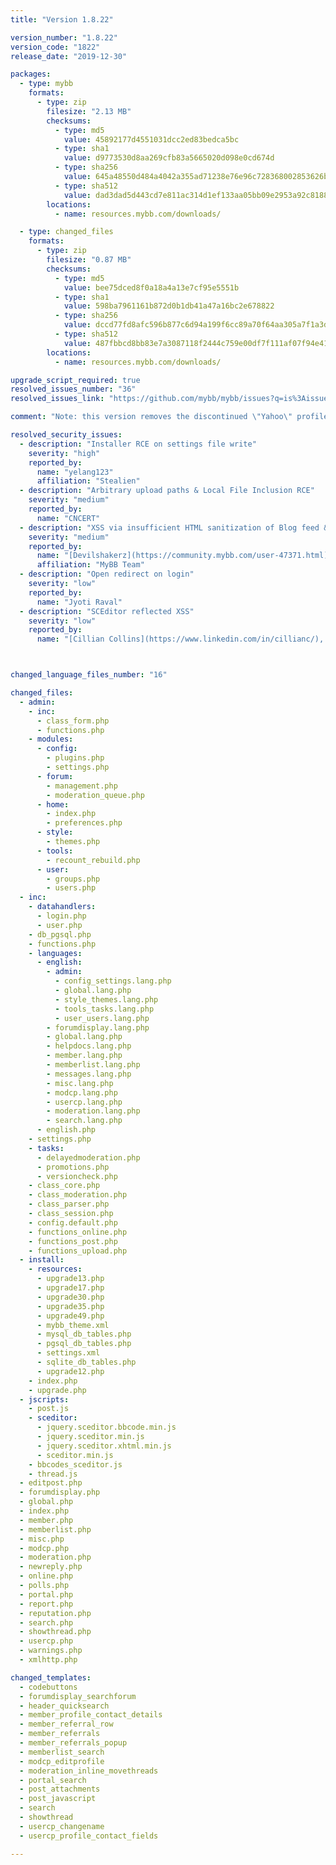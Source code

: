 ```yaml
---
title: "Version 1.8.22"

version_number: "1.8.22"
version_code: "1822"
release_date: "2019-12-30"

packages:
  - type: mybb
    formats:
      - type: zip
        filesize: "2.13 MB"
        checksums:
          - type: md5
            value: 45892177d4551031dcc2ed83bedca5bc
          - type: sha1
            value: d9773530d8aa269cfb83a5665020d098e0cd674d
          - type: sha256
            value: 645a48550d484a4042a355ad71238e76e96c728368002853626bd5b937f72f64
          - type: sha512
            value: dad3dad5d443cd7e811ac314d1ef133aa05bb09e2953a92c8188a6d6a65e0147daf8712138f9fba65fff159e653c074847021cef15651ac117e28f80ef5b9c65
        locations:
          - name: resources.mybb.com/downloads/

  - type: changed_files
    formats:
      - type: zip
        filesize: "0.87 MB"
        checksums:
          - type: md5
            value: bee75dced8f0a18a4a13e7cf95e5551b
          - type: sha1
            value: 598ba7961161b872d0b1db41a47a16bc2e678822
          - type: sha256
            value: dccd77fd8afc596b877c6d94a199f6cc89a70f64aa305a7f1a3dd267b251ef38
          - type: sha512
            value: 487fbbcd8bb83e7a3087118f2444c759e00df7f111af07f94e410e435f55b41cd8f50b13417963e9cea008d989944e2cfed2d52eda9b84914e7646e3dc03980d
        locations:
          - name: resources.mybb.com/downloads/

upgrade_script_required: true
resolved_issues_number: "36"
resolved_issues_link: "https://github.com/mybb/mybb/issues?q=is%3Aissue%20is%3Aclosed%20label%3As%3Aresolved%20milestone%3A1.8.22"

comment: "Note: this version removes the discontinued \"Yahoo\" profile field, which may have been customized for other purposes."

resolved_security_issues:
  - description: "Installer RCE on settings file write"
    severity: "high"
    reported_by:
      name: "yelang123"
      affiliation: "Stealien"
  - description: "Arbitrary upload paths & Local File Inclusion RCE"
    severity: "medium"
    reported_by:
      name: "CNCERT"
  - description: "XSS via insufficient HTML sanitization of Blog feed & Extend data"
    severity: "medium"
    reported_by:
      name: "[Devilshakerz](https://community.mybb.com/user-47371.html)"
      affiliation: "MyBB Team"
  - description: "Open redirect on login"
    severity: "low"
    reported_by:
      name: "Jyoti Raval"
  - description: "SCEditor reflected XSS"
    severity: "low"
    reported_by:
      name: "[Cillian Collins](https://www.linkedin.com/in/cillianc/), [bl4ckh4ck5](https://community.mybb.com/user-127468.html)"



changed_language_files_number: "16"

changed_files:
  - admin:
    - inc:
      - class_form.php
      - functions.php
    - modules:
      - config:
        - plugins.php
        - settings.php
      - forum:
        - management.php
        - moderation_queue.php
      - home:
        - index.php
        - preferences.php
      - style:
        - themes.php
      - tools:
        - recount_rebuild.php
      - user:
        - groups.php
        - users.php
  - inc:
    - datahandlers:
      - login.php
      - user.php
    - db_pgsql.php
    - functions.php
    - languages:
      - english:
        - admin:
          - config_settings.lang.php
          - global.lang.php
          - style_themes.lang.php
          - tools_tasks.lang.php
          - user_users.lang.php
        - forumdisplay.lang.php
        - global.lang.php
        - helpdocs.lang.php
        - member.lang.php
        - memberlist.lang.php
        - messages.lang.php
        - misc.lang.php
        - modcp.lang.php
        - usercp.lang.php
        - moderation.lang.php
        - search.lang.php
      - english.php
    - settings.php
    - tasks:
      - delayedmoderation.php
      - promotions.php
      - versioncheck.php
    - class_core.php
    - class_moderation.php
    - class_parser.php
    - class_session.php
    - config.default.php
    - functions_online.php
    - functions_post.php
    - functions_upload.php
  - install:
    - resources:
      - upgrade13.php
      - upgrade17.php
      - upgrade30.php
      - upgrade35.php
      - upgrade49.php
      - mybb_theme.xml
      - mysql_db_tables.php
      - pgsql_db_tables.php
      - settings.xml
      - sqlite_db_tables.php
      - upgrade12.php
    - index.php
    - upgrade.php
  - jscripts:
    - post.js
    - sceditor:
      - jquery.sceditor.bbcode.min.js
      - jquery.sceditor.min.js
      - jquery.sceditor.xhtml.min.js
      - sceditor.min.js
    - bbcodes_sceditor.js
    - thread.js
  - editpost.php
  - forumdisplay.php
  - global.php
  - index.php
  - member.php
  - memberlist.php
  - misc.php
  - modcp.php
  - moderation.php
  - newreply.php
  - online.php
  - polls.php
  - portal.php
  - report.php
  - reputation.php
  - search.php
  - showthread.php
  - usercp.php
  - warnings.php
  - xmlhttp.php

changed_templates:
  - codebuttons
  - forumdisplay_searchforum
  - header_quicksearch
  - member_profile_contact_details
  - member_referral_row
  - member_referrals
  - member_referrals_popup
  - memberlist_search
  - modcp_editprofile
  - moderation_inline_movethreads
  - portal_search
  - post_attachments
  - post_javascript
  - search
  - showthread
  - usercp_changename
  - usercp_profile_contact_fields

---
```

